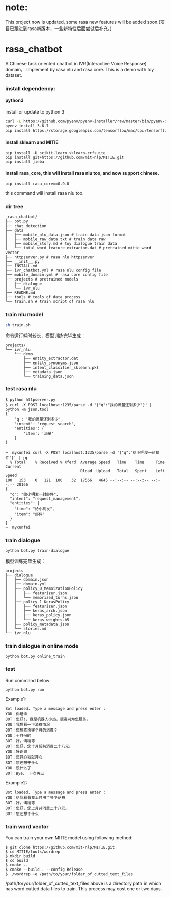 # note:
This project now is updated, some rasa new features will be added soon.(项目已跟进到rasa新版本，一些新特性后面尝试后补充。)

# rasa_chatbot
A Chinese task oriented chatbot in  IVR(Interactive Voice Response) domain， Implement by rasa nlu and rasa core. This is a demo with toy dataset.

### install dependency:

#### python3
install or update to python 3

```bash
curl -L https://github.com/pyenv/pyenv-installer/raw/master/bin/pyenv-installer | bash
pyenv install 3.6.7
pip install https://storage.googleapis.com/tensorflow/mac/cpu/tensorflow-1.8.0-py3-none-any.whl
```

#### install sklearn and MITIE

```
pip install -U scikit-learn sklearn-crfsuite
pip install git+https://github.com/mit-nlp/MITIE.git
pip install jieba
```

#### install rasa_core, this will install rasa nlu too, and now support chinese.
```
pip install rasa_core==0.9.0
```
this command will install rasa nlu too.


### dir tree
```
_rasa_chatbot/
├── bot.py
├── chat_detection
├── data
│   ├── mobile_nlu_data.json # train data json format
│   ├── mobile_raw_data.txt # train data raw
│   ├── mobile_story.md # toy dialogue train data 
│   └── total_word_feature_extractor.dat # pretrained mitie word vector
├── httpserver.py # rasa nlu httpserver
├── __init__.py
├── INSTALL.md
├── ivr_chatbot.yml # rasa nlu config file
├── mobile_domain.yml # rasa core config file
├── projects # pretrained models
│   ├── dialogue
│   └── ivr_nlu
├── README.md
├── tools # tools of data process
└── train.sh # train script of rasa nlu

```

### train nlu model
```bash
sh train.sh
```
命令运行耗时较长，模型训练完毕生成：
```
projects/
└── ivr_nlu
    └── demo
        ├── entity_extractor.dat
        ├── entity_synonyms.json
        ├── intent_classifier_sklearn.pkl
        ├── metadata.json
        └── training_data.json

```
### test rasa nlu
```
$ python httpserver.py
$ curl -X POST localhost:1235/parse -d '{"q":"我的流量还剩多少"}' | python -m json.tool
{
    'q': '我的流量还剩多少', 
    'intent': 'request_search', 
    'entities': {
        'item': '流量'
    }
}

➜  myxunfei curl -X POST localhost:1235/parse -d '{"q":"给小明发一封邮件"}' | jq
  % Total    % Received % Xferd  Average Speed   Time    Time     Time  Current
                                 Dload  Upload   Total   Spent    Left  Speed
100   153    0   121  100    32  17566   4645 --:--:-- --:--:-- --:--:-- 20166
{
  "q": "给小明发一封邮件",
  "intent": "request_management",
  "entities": {
    "time": "给小明发",
    "item": "邮件"
  }
}
➜  myxunfei

```

### train dialogue
```bash
python bot.py train-dialogue
```
模型训练完毕生成：

```
projects
├── dialogue
│   ├── domain.json
│   ├── domain.yml
│   ├── policy_0_MemoizationPolicy
│   │   ├── featurizer.json
│   │   └── memorized_turns.json
│   ├── policy_1_KerasPolicy
│   │   ├── featurizer.json
│   │   ├── keras_arch.json
│   │   ├── keras_policy.json
│   │   └── keras_weights.h5
│   ├── policy_metadata.json
│   └── stories.md
└── ivr_nlu
```

### train dialogue in online mode
```
python bot.py online_train
```

### test
Run command below:
```bash
python bot.py run
```
Example1:
```
Bot loaded. Type a message and press enter : 
YOU：你是谁
BOT：您好!，我是机器人小热，很高兴为您服务。
YOU：我想看一下消费情况
BOT：您想查询哪个月的消费？
YOU：十月份的
BOT：好，请稍等
BOT：您好，您十月份共消费二十八元。
YOU：好谢谢
BOT：您开心我就开心
BOT：您还想干什么
YOU：没什么了
BOT：Bye， 下次再见

```
Example2:
```
Bot loaded. Type a message and press enter : 
YOU：给我看看我上月用了多少话费
BOT：好，请稍等
BOT：您好，您上月共消费二十八元。
BOT：您还想干什么

```

### train word vector

You can train your own MITIE model using following method:
```
$ git clone https://github.com/mit-nlp/MITIE.git
$ cd MITIE/tools/wordrep
$ mkdir build
$ cd build
$ cmake ..
$ cmake --build . --config Release
$ ./wordrep -e /path/to/your/folder_of_cutted_text_files
```
/path/to/your/folder_of_cutted_text_files above is a directory path in which has word cutted data files to train. This process may cost one or two days.
